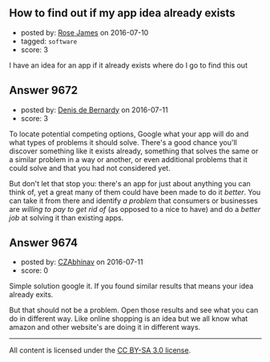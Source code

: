 ## How to find out if my app idea already exists

- posted by: [Rose James](https://stackexchange.com/users/8791857/rose-james) on 2016-07-10
- tagged: `software`
- score: 3

<p>I have an idea for an app if it already exists where do I go to find this out </p>



## Answer 9672

- posted by: [Denis de Bernardy](https://stackexchange.com/users/182468/denis-de-bernardy) on 2016-07-11
- score: 3

<p>To locate potential competing options, Google what your app will do and what types of problems it should solve. There's a good chance you'll discover something like it exists already, something that solves the same or a similar problem in a way or another, or even additional problems that it could solve and that you had not considered yet.</p>

<p>But don't let that stop you: there's an app for just about anything you can think of, yet a great many of them could have been made to do it <em>better</em>. You can take it from there and identify <em>a problem</em> that consumers or businesses are <em>willing to pay to get rid of</em> (as opposed to a nice to have) and do a <em>better job</em> at solving it than existing apps.</p>



## Answer 9674

- posted by: [CZAbhinav](https://stackexchange.com/users/4512449/czabhinav) on 2016-07-11
- score: 0

<p>Simple solution google it. If you found similar results that means your idea already exits. </p>

<p>But that should not be a problem. Open those results and see what you can do in different way. Like online shopping is an idea but we all know what amazon and other website's are doing it in different ways.</p>




---

All content is licensed under the [CC BY-SA 3.0 license](https://creativecommons.org/licenses/by-sa/3.0/).
